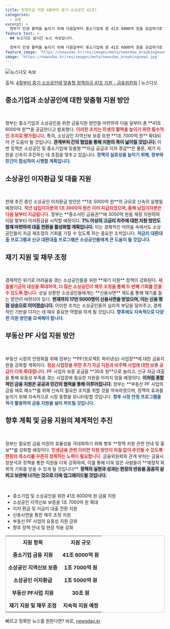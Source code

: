 ```yaml
---
title: 정책자금 지원 4월부터 중기·소상공인 41조!
categories:
  - 금융
excerpt: >
  정부가 민생 활력을 높이기 위해 다음달부터 중소기업에 총 41조 6000억 원을 공급하기로 했다. 또 소상공…
feature_text: >
  ## 뉴스다오 실시간 뉴스 속보입니다.

  정부가 민생 활력을 높이기 위해 다음달부터 중소기업에 총 41조 6000억 원을 공급하기로 했다. 또 소상공…
feature_image: 'https://newsdao.kr/res/images/meta/newsdao_breakingnews.jpg'
image: 'https://newsdao.kr/res/images/meta/newsdao_breakingnews.jpg'
---
```


![뉴스다오 속보](https://newsdao.kr/res/images/meta/newsdao_breakingnews.jpg)

<p>출처: <a href="https://newsdao.kr/3442" rel="dofollow">4월부터 중기·소상공인에 맞춤형 정책자금 41조 지원   - 금융위원회</a> | 뉴스다오</p>

<h2 data-ke-size="size26">중소기업과 소상공인에 대한 맞춤형 지원 방안</h2>

<p data-ke-size="size16">&nbsp;</p>
정부는 중소기업과 소상공인을 위한 금융지원 방안을 마련하여 다음 달부터 총 **41조 6000억 원**을 공급한다고 발표했다. <b><span style="color: #ee2323;">이러한 조치는 민생의 활력을 높이기 위한 필수적인 조치로 평가됩니다.</span></b> 특히, 소상공인 지역신보 보증 또한 **1조 7000억 원** 확대되어 큰 도움이 될 것입니다. <b><span style="background-color: #21538527;">관계부처 간의 협업을 통해 지원의 폭이 넓어질 것입니다.</span></b> 이번 정책은 소상공인 및 중소기업에 맞춤형 **자금 공급과 이자 경감**은 물론, 재기 지원을 신속히 추진하는 데 초점을 맞추고 있습니다. <b><span style="color: #1a5490;">정책의 실효성을 높이기 위해, 정부와 민간이 합심하여 시행할 계획입니다.</span></b>

<h2 data-ke-size="size26">소상공인 이자환급 및 대출 지원</h2>

<p data-ke-size="size16">&nbsp;</p>
현재 추진 중인 소상공인 이자환급 방안은 **1조 5000억 원**의 규모로 신속히 실행될 예정이다. <b><span style="color: #ee2323;">작년 납입이자분의 1조 3600억 원은 이미 지급되었으며, 올해 납입이자분은 다음 달부터 지급됩니다.</span></b> 정부는 **중소서민 금융권**에 3000억 원을 재정 지원하여 이달 말부터 이자환급을 시작할 예정이다. <b><span style="background-color: #21538527;">7% 이상의 고금리 차주에 대한 지원 방안도 함께 마련하여 대출 전환을 활성화할 계획입니다.</span></b> 이는 경제적인 어려움 속에서도 소상공인들이 자금 재조정의 기회를 가질 수 있도록 하는 중요한 조치입니다. <b><span style="color: #1a5490;">저금리 대환대출 프로그램과 신규 대환대출 프로그램은 소상공인들에게 큰 도움이 될 것입니다.</span></b>

<h2 data-ke-size="size26">재기 지원 및 채무 조정</h2>

<p data-ke-size="size16">&nbsp;</p>
경제적인 위기로 어려움을 겪는 소상공인들을 위한 **재기 지원** 정책이 강화된다. <b><span style="color: #ee2323;">새출발기금의 대상을 확대하여, 더 많은 소상공인이 채무 조정을 통해 두 번째 기회를 얻을 수 있도록 합니다.</span></b> 성실 상환한 소상공인들에게는 **신용사면** 제도를 통해 재기를 돕는 방안이 마련되어 있다. <b><span style="background-color: #21538527;">현재까지 17만 5000명이 신용사면을 받았으며, 이는 신용 평점 상승으로 이어졌습니다.</span></b> 이러한 조치는 소상공인들의 심리적 부담을 덜어주고, 경제적인 기반을 다지는 데 매우 중요한 역할을 하게 될 것입니다. <b><span style="color: #1a5490;">향후에도 지속적으로 다양한 지원 방안을 모색해야 합니다.</span></b>

<h2 data-ke-size="size26">부동산 PF 사업 지원 방안</h2>

<p data-ke-size="size16">&nbsp;</p>
부동산 시장의 안정화를 위해 정부는 **PF(프로젝트 파이낸싱) 사업장**에 대한 금융지원을 강화할 계획이다. <b><span style="color: #ee2323;">정상 사업장을 위한 추가 자금 지원과 비주택 사업에 대한 보증 공급이 더욱 확대됩니다.</span></b> PF 사업자 보증 공급을 **30조 원**으로 늘리고, 신규 자금 대출을 통해 유동성 부족을 겪는 사업장에 필요한 지원을 아끼지 않을 예정이다. <b><span style="background-color: #21538527;">이처럼 종합적인 금융 지원은 공공과 민간의 협력을 통해 이루어집니다.</span></b> 정부는 **부동산 PF 사업의 금융 애로 해소**를 위해 신속히 필요한 조치를 취할 것을 약속하였으며, 정책의 효과를 높이기 위해 지속적으로 시장 동향을 모니터링할 것입니다. <b><span style="color: #1a5490;">향후 시장 안정 프로그램을 적극 활용하여 금융 지원을 널리 퍼뜨릴 것입니다.</span></b>

<h2 data-ke-size="size26">향후 계획 및 금융 지원의 체계적인 추진</h2>

<p data-ke-size="size16">&nbsp;</p>
정부는 필요한 금융 지원의 효율성을 극대화하기 위해 향후 **정책 지원 관련 안내 및 홍보**를 강화할 예정이다. <b><span style="color: #ee2323;">민생금융 관련 이러한 지원 방안이 차질 없이 추진될 수 있도록 현장의 목소리를 꾸준히 청취하는 노력이 필요합니다.</span></b> 금융위원회와 관계 부처는 금융시장분석과 정책을 통한 지원을 더욱 강화하여, 이를 통해 더욱 많은 사람들이 **재정적 회복의 기회를 얻을 수 있게 될 것입니다**. <b><span style="background-color: #21538527;">정책의 실현과 성과는 현장의 반응을 꼼꼼히 살피고 보완해 나가는 것으로 더욱 업그레이드될 것입니다.</span></b> 

<p data-ke-size="size16">&nbsp;</p> 
<ul>
  <li>중소기업 및 소상공인을 위한 41조 6000억 원 금융 지원</li>
  <li>소상공인 지역신보 보증을 1조 7000억 원 확대</li>
  <li>이자 환급 및 저금리 대출 전환 지원</li>
  <li>신용사면을 통한 채무 조정 지원</li>
  <li>부동산 PF 사업의 유동성 지원 강화</li>
  <li>향후 정책 안내 및 현장 적용 강화</li>
</ul>

<p data-ke-size="size16"></p>
<table style="width: 100%; border-collapse: collapse; border: 1px solid #ccc;">
  <tr>
    <th style="text-align: center; height: 40px;"><b>지원 항목</b></th>
    <th style="text-align: center; height: 40px;"><b>지원 규모</b></th>
  </tr>
  <tr>
    <td style="text-align: center; height: 40px;"><b>중소기업 금융 지원</b></td>
    <td style="text-align: center; height: 40px;"><b>41조 6000억 원</b></td>
  </tr>
  <tr>
    <td style="text-align: center; height: 40px;"><b>소상공인 지역신보 보증</b></td>
    <td style="text-align: center; height: 40px;"><b>1조 7000억 원</b></td>
  </tr>
  <tr>
    <td style="text-align: center; height: 40px;"><b>소상공인 이자환급</b></td>
    <td style="text-align: center; height: 40px;"><b>1조 5000억 원</b></td>
  </tr>
  <tr>
    <td style="text-align: center; height: 40px;"><b>부동산 PF사업 지원</b></td>
    <td style="text-align: center; height: 40px;"><b>30조 원</b></td>
  </tr>
  <tr>
    <td style="text-align: center; height: 40px;"><b>재기 지원 및 채무 조정</b></td>
    <td style="text-align: center; height: 40px;"><b>지속적 지원 예정</b></td>
  </tr>
</table>

<p data-ke-size="size16"></p>
 

빠르고 정확한 뉴스를 원한다면? 바로, <a href="https://newsdao.kr" rel="dofollow">newsdao.kr</a>


